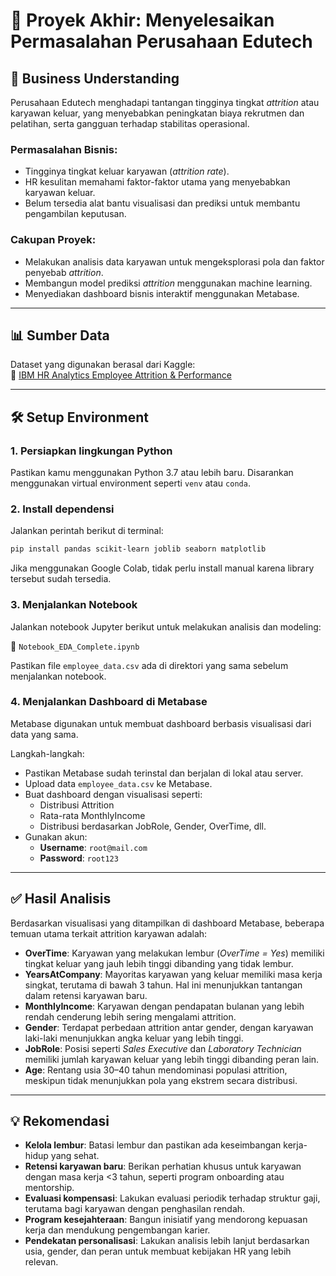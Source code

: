 
# 🧠 Proyek Akhir: Menyelesaikan Permasalahan Perusahaan Edutech

## 💼 Business Understanding

Perusahaan Edutech menghadapi tantangan tingginya tingkat *attrition* atau karyawan keluar, yang menyebabkan peningkatan biaya rekrutmen dan pelatihan, serta gangguan terhadap stabilitas operasional.

### Permasalahan Bisnis:
- Tingginya tingkat keluar karyawan (*attrition rate*).
- HR kesulitan memahami faktor-faktor utama yang menyebabkan karyawan keluar.
- Belum tersedia alat bantu visualisasi dan prediksi untuk membantu pengambilan keputusan.

### Cakupan Proyek:
- Melakukan analisis data karyawan untuk mengeksplorasi pola dan faktor penyebab *attrition*.
- Membangun model prediksi *attrition* menggunakan machine learning.
- Menyediakan dashboard bisnis interaktif menggunakan Metabase.

---

## 📊 Sumber Data

Dataset yang digunakan berasal dari Kaggle:  
🔗 [IBM HR Analytics Employee Attrition & Performance](https://www.kaggle.com/datasets/pavansubhasht/ibm-hr-analytics-attrition-dataset)

---

## 🛠️ Setup Environment

### 1. Persiapkan lingkungan Python

Pastikan kamu menggunakan Python 3.7 atau lebih baru. Disarankan menggunakan virtual environment seperti `venv` atau `conda`.

### 2. Install dependensi

Jalankan perintah berikut di terminal:

```bash
pip install pandas scikit-learn joblib seaborn matplotlib
```

Jika menggunakan Google Colab, tidak perlu install manual karena library tersebut sudah tersedia.

### 3. Menjalankan Notebook

Jalankan notebook Jupyter berikut untuk melakukan analisis dan modeling:

📄 `Notebook_EDA_Complete.ipynb`

Pastikan file `employee_data.csv` ada di direktori yang sama sebelum menjalankan notebook.

### 4. Menjalankan Dashboard di Metabase

Metabase digunakan untuk membuat dashboard berbasis visualisasi dari data yang sama.

Langkah-langkah:
- Pastikan Metabase sudah terinstal dan berjalan di lokal atau server.
- Upload data `employee_data.csv` ke Metabase.
- Buat dashboard dengan visualisasi seperti:
  - Distribusi Attrition
  - Rata-rata MonthlyIncome
  - Distribusi berdasarkan JobRole, Gender, OverTime, dll.
- Gunakan akun:
  - **Username**: `root@mail.com`
  - **Password**: `root123`

---

## ✅ Hasil Analisis

Berdasarkan visualisasi yang ditampilkan di dashboard Metabase, beberapa temuan utama terkait attrition karyawan adalah:

- **OverTime**: Karyawan yang melakukan lembur (*OverTime = Yes*) memiliki tingkat keluar yang jauh lebih tinggi dibanding yang tidak lembur.
- **YearsAtCompany**: Mayoritas karyawan yang keluar memiliki masa kerja singkat, terutama di bawah 3 tahun. Hal ini menunjukkan tantangan dalam retensi karyawan baru.
- **MonthlyIncome**: Karyawan dengan pendapatan bulanan yang lebih rendah cenderung lebih sering mengalami attrition.
- **Gender**: Terdapat perbedaan attrition antar gender, dengan karyawan laki-laki menunjukkan angka keluar yang lebih tinggi.
- **JobRole**: Posisi seperti *Sales Executive* dan *Laboratory Technician* memiliki jumlah karyawan keluar yang lebih tinggi dibanding peran lain.
- **Age**: Rentang usia 30–40 tahun mendominasi populasi attrition, meskipun tidak menunjukkan pola yang ekstrem secara distribusi.

---

## 💡 Rekomendasi

- **Kelola lembur**: Batasi lembur dan pastikan ada keseimbangan kerja-hidup yang sehat.
- **Retensi karyawan baru**: Berikan perhatian khusus untuk karyawan dengan masa kerja <3 tahun, seperti program onboarding atau mentorship.
- **Evaluasi kompensasi**: Lakukan evaluasi periodik terhadap struktur gaji, terutama bagi karyawan dengan penghasilan rendah.
- **Program kesejahteraan**: Bangun inisiatif yang mendorong kepuasan kerja dan mendukung pengembangan karier.
- **Pendekatan personalisasi**: Lakukan analisis lebih lanjut berdasarkan usia, gender, dan peran untuk membuat kebijakan HR yang lebih relevan.

